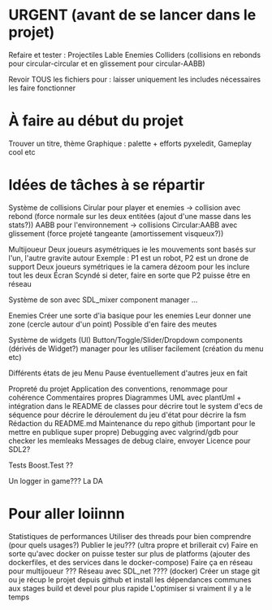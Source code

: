 # URGENT (avant de se lancer dans le projet)
Refaire et tester :
    Projectiles
    Lable
    Enemies
    Colliders (collisions en rebonds pour circular-circular et en glissement pour circular-AABB)

Revoir TOUS les fichiers pour :
    laisser uniquement les includes nécessaires
    les faire fonctionner

# À faire au début du projet
Trouver un titre, thème
Graphique : palette + efforts pyxeledit,
Gameplay cool etc

# Idées de tâches à se répartir
Système de collisions 
    Cirular pour player et enemies ->  collision avec rebond (force normale sur les deux entitées (ajout d'une masse dans les stats?))
    AABB pour l'environnement -> collisions Circular:AABB avec glissement (force projeté tangeante (amortissement visqueux?))

Multijoueur
    Deux joueurs asymétriques ie les mouvements sont basés sur l'un, l'autre gravite autour
        Exemple : P1 est un robot, P2 est un drone de support
    Deux joueurs symétriques ie la camera dézoom pour les inclure tout les deux
    Écran Scyndé
    si deter, faire en sorte que P2 puisse être en réseau

Système de son avec SDL_mixer
    component
    manager
    ...

Enemies
    Créer une sorte d'ia basique pour les enemies
    Leur donner une zone (cercle autour d'un point)
    Possible d'en faire des meutes

Système de widgets (UI)
    Button/Toggle/Slider/Dropdown components (dérivés de Widget?)
    manager pour les utiliser facilement (création du menu etc)

Différents états de jeu
    Menu
    Pause
    éventuellement d'autres jeux en fait

Propreté du projet
    Application des conventions, renommage pour cohérence
    Commentaires propres
    Diagrammes UML avec plantUml + intégration dans le README
        de classes pour décrire tout le system d'ecs
        de séquence pour décrire le déroulement du jeu
        d'état pour décrire la fsm
    Rédaction du README.md
    Maintenance du repo github (important pour le mettre en publique super propre)
    Debugging avec valgrind/gdb pour checker les memleaks
    Messages de debug claire, envoyer
    Licence pour SDL2?

Tests
    Boost.Test ??
    
Un logger in game???
La DA

# Pour aller loiinnn
Statistiques de performances
Utiliser des threads pour bien comprendre (pour quels usages?)
Publier le jeu??? (ultra propre et brillerait cv)
Faire en sorte qu'avec docker on puisse tester sur plus de platforms (ajouter des dockerfiles, et des services dans le docker-compose)
Faire ça en réseau pour multijoueur ??? Réseau avec SDL_net ????
(docker) Créer un stage git ou je récup le projet depuis github et install les dépendances communes aux stages build et devel pour plus rapide
L'optimiser si vraiment il y a le temps